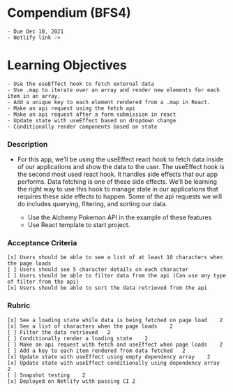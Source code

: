 # Compendium (BFS4)
    - Due Dec 10, 2021
    - Netlify link ->  
# Learning Objectives
    - Use the useEffect hook to fetch external data
    - Use .map to iterate over an array and render new elements for each item in an array.
    - Add a unique key to each element rendered from a .map in React.
    - Make an api request using the fetch api
    - Make an api request after a form submission in react
    - Update state with useEffect based on dropdown change
    - Conditionally render components based on state
### Description
* For this app, we’ll be using the useEffect react hook to fetch data inside of our applications and show the data to the user. The useEffect hook is the second most used react hook. It handles side effects that our app performs. Data fetching is one of these side effects. We’ll be learning the right way to use this hook to manage state in our applications that requires these side effects to happen. Some of the api requests we will do includes querying, filtering, and sorting our data.

    - Use the Alchemy Pokemon API in the example of these features
    - Use React template to start project.
### Acceptance Criteria
    [x] Users should be able to see a list of at least 10 characters when the page loads
    [ ] Users should see 5 character details on each character
    [ ] Users should be able to filter data from the api (Can use any type of filter from the api)
    [x] Users should be able to sort the data retrieved from the api
### Rubric
    [x] See a loading state while data is being fetched on page load	2
    [x] See a list of characters when the page loads	2
    [ ] Filter the data retrieved	2
    [ ] Conditionally render a loading state	2
    [ ] Make an api request with fetch and useEffect when page loads	2
    [ ] Add a key to each item rendered from data fetched	2
    [x] Update state with useEffect using empty dependency array	2
    [x] Update state with useEffect conditionally using dependency array	2
    [ ] Snapshot testing	2
    [x] Deployed on Netlify with passing CI	2